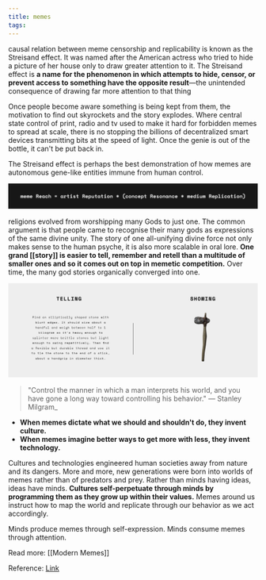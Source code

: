 ```yaml
---
title: memes
tags:
---
```

causal relation between meme censorship and replicability is known as the Streisand effect. It was named after the American actress who tried to hide a picture of her house only to draw greater attention to it. The Streisand effect is **a name for the phenomenon in which attempts to hide, censor, or prevent access to something have the opposite result**—the unintended consequence of drawing far more attention to that thing

Once people become aware something is being kept from them, the motivation to find out skyrockets and the story explodes. Where central state control of print, radio and tv used to make it hard for forbidden memes to spread at scale, there is no stopping the billions of decentralized smart devices transmitting bits at the speed of light. Once the genie is out of the bottle, it can't be put back in.

The Streisand effect is perhaps the best demonstration of how memes are autonomous gene-like entities immune from human control.

![](https://github.com/nassimohmd/memes/blob/main/assets/gill2%20(2).png?raw=true)

religions evolved from worshipping many Gods to just one. The common argument is that people came to recognise their many gods as expressions of the same divine unity. The story of one all-unifying divine force not only makes sense to the human psyche, it is also more scalable in oral lore. **One grand [[story]] is easier to tell, remember and retell than a multitude of smaller ones and so it comes out on top in memetic competition.** Over time, the many god stories organically converged into one.

![](https://github.com/nassimohmd/memes/blob/main/assets/gill2%20(1).png?raw=true)
> "Control the manner in which a man interprets his world, and you have gone a long way toward controlling his behavior." — Stanley Milgram_

-   **When memes dictate what we should and shouldn't do, they invent culture.**
-   **When memes imagine better ways to get more with less, they invent technology.**

Cultures and technologies engineered human societies away from nature and its dangers. More and more, new generations were born into worlds of memes rather than of predators and prey. Rather than minds having ideas, ideas have minds. **Cultures self-perpetuate through minds by programming them as they grow up within their values.** Memes around us instruct how to map the world and replicate through our behavior as we act accordingly.

Minds produce memes through self-expression. Minds consume memes through attention.

Read more: [[Modern Memes]]

Reference: [Link]([[gillesdc.com]])